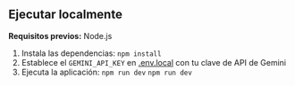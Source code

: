 ## Ejecutar localmente

**Requisitos previos:** Node.js

1. Instala las dependencias:
   `npm install`
2. Establece el `GEMINI_API_KEY` en [.env.local](.env.local) con tu clave de API de Gemini
3. Ejecuta la aplicación:
   `npm run dev`
   `npm run dev`
